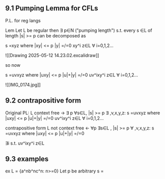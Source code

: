 ## 9.1 Pumping Lemma for CFLs

P.L. for reg langs 

Lem Let L be regular  then ∃ p∈N ("pumping length")
s.t. every s ∈L of length |s| >= p can be decomposed as 

s =xyz where 
|xy| <= p
|y| =/=0
xy^i z∈L
∀ i=0,1,2...

![[Drawing 2025-05-12 14.23.02.excalidraw]]

so now 

s =uvxyz where 
|uxy| <= p
|u|+|y| =/=0
uv^ixy^i z∈L
∀ i=0,1,2...

![[IMG_0174.jpg]]

## 9.2 contrapositive form 
Original PL:
L context free -> 
∃ p
∀s∈L, |s| >= p
∃ ,v,x,y,z:
s =uvxyz where 
|uxy| <= p
|u|+|y| =/=0
uv^ixy^i z∈L
∀ i=0,1,2...

contrapositive form
L not context free <- 
 ∀p
∃s∈L ,  |s| >= p
∀ ,v,x,y,z:
s =uvxyz where 
|uxy| <= p
|u|+|y| =/=0

∃i s.t. 
uv^ixy^i z∈L

## 9.3 examples 
ex L = {a^nb^nc^n: n>=0}
Let p be arbitrary 
s = 